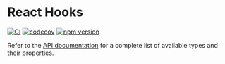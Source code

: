 # React Hooks

[![CI](https://github.com/teneplaysofficial/hooks/actions/workflows/ci.yml/badge.svg)](https://github.com/teneplaysofficial/hooks)
[![codecov](https://codecov.io/gh/teneplaysofficial/hooks/graph/badge.svg?token=QtunRnFA3j)](https://github.com/teneplaysofficial/hooks)
[![npm version](https://badge.fury.io/js/@tenedev%2Fhooks.svg?icon=si%3Anpm)](https://badge.fury.io/js/@tenedev%2Fhooks)

Refer to the [API documentation](https://teneplaysofficial.github.io/hooks) for a complete list of available types and their properties.
